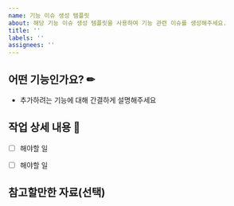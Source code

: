 ```yaml
---
name: 기능 이슈 생성 템플릿
about: 해당 기능 이슈 생성 템플릿을 사용하여 기능 관련 이슈를 생성해주세요. 
title: ''
labels: ''
assignees: ''
---
```


## 어떤 기능인가요? ✏
- 추가하려는 기능에 대해 간결하게 설명해주세요


## 작업 상세 내용 📝
- [ ] 해야할 일 
- [ ] 해야할 일


## 참고할만한 자료(선택)